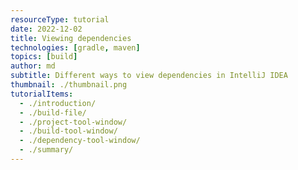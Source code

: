 ```yaml
---
resourceType: tutorial
date: 2022-12-02
title: Viewing dependencies
technologies: [gradle, maven]
topics: [build]
author: md
subtitle: Different ways to view dependencies in IntelliJ IDEA
thumbnail: ./thumbnail.png
tutorialItems:
  - ./introduction/
  - ./build-file/
  - ./project-tool-window/
  - ./build-tool-window/
  - ./dependency-tool-window/
  - ./summary/
---
```



